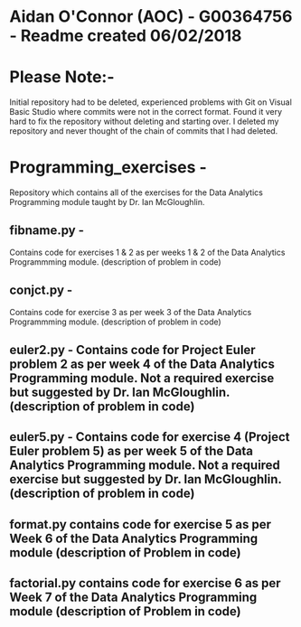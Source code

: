 # Aidan O'Connor (AOC) - G00364756 - Readme created 06/02/2018

# Please Note:- 
Initial repository had to be deleted, experienced problems with Git on Visual Basic Studio where commits were not in the correct format. Found it very hard to fix the repository without deleting and starting over. I deleted my repository and never thought of the chain of commits that I had deleted.

# Programming_exercises - 
Repository which contains all of the exercises for the Data Analytics Programming module taught by Dr. Ian McGloughlin.
    
## fibname.py - 
Contains code for exercises 1 & 2 as per weeks 1 & 2 of the Data Analytics Programmming module. (description of problem in code)

## conjct.py - 
Contains code for exercise 3 as per week 3 of the Data Analytics Programmming module. (description of problem in code)

## euler2.py - Contains code for Project Euler problem 2 as per week 4 of the Data Analytics Programming module. Not a required exercise but suggested by Dr. Ian McGloughlin. (description of problem in code)

## euler5.py - Contains code for exercise 4 (Project Euler problem 5) as per week 5 of the Data Analytics Programming module. Not a required exercise but suggested by Dr. Ian McGloughlin. (description of problem in code)

## format.py contains code for exercise 5 as per Week 6 of the Data Analytics Programming module (description of Problem in code)

## factorial.py contains code for exercise 6 as per Week 7 of the Data Analytics Programming module (description of Problem in code)
